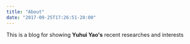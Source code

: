 ```yaml
---
title: "About"
date: "2017-09-25T17:26:51-20:00"
---
```


This is a blog for showing **Yuhui Yao's** recent researches and interests